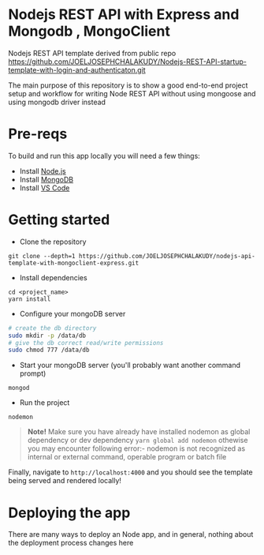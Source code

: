 # Nodejs REST API  with Express and Mongodb , MongoClient
Nodejs REST API template  derived from public repo https://github.com/JOELJOSEPHCHALAKUDY/Nodejs-REST-API-startup-template-with-login-and-authenticaton.git

The main purpose of this repository is to show a good end-to-end project setup and workflow for writing Node REST API without using mongoose and using mongodb driver instead 



# Pre-reqs
To build and run this app locally you will need a few things:
- Install [Node.js](https://nodejs.org/en/)
- Install [MongoDB](https://docs.mongodb.com/manual/installation/)
- Install [VS Code](https://code.visualstudio.com/)

# Getting started
- Clone the repository
```
git clone --depth=1 https://github.com/JOELJOSEPHCHALAKUDY/nodejs-api-template-with-mongoclient-express.git
```
- Install dependencies
```
cd <project_name>
yarn install
```
- Configure your mongoDB server
```bash
# create the db directory
sudo mkdir -p /data/db
# give the db correct read/write permissions
sudo chmod 777 /data/db
```
- Start your mongoDB server (you'll probably want another command prompt)
```
mongod
```
- Run the project
```
nodemon
```
> **Note!** Make sure you have already have  installed nodemon as global dependency or dev dependency `yarn global add nodemon` othewise you may encounter following error:- nodemon is not recognized as internal or external command, operable program or batch file


Finally, navigate to `http://localhost:4000` and you should see the template being served and rendered locally!

# Deploying the app
There are many ways to deploy an Node app, and in general, nothing about the deployment process changes here 
